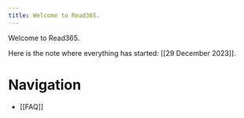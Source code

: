 ```yaml
---
title: Welcome to Read365.
---
```

Welcome to Read365.

Here is the note where everything has started: [[29 December 2023]].

# Navigation

- [[FAQ]]